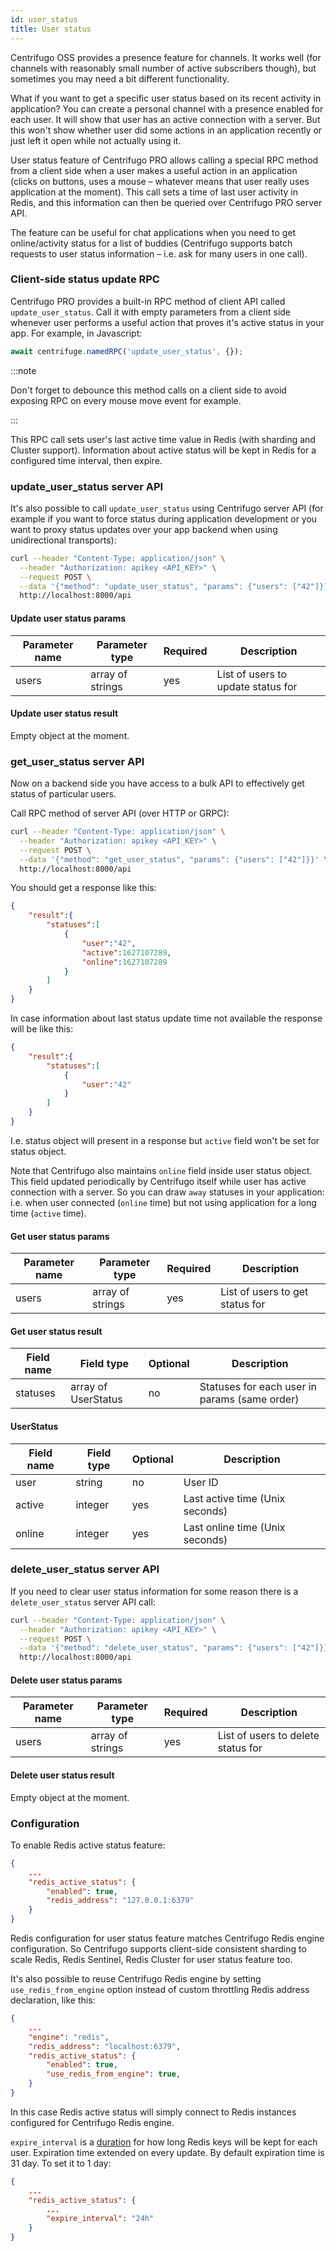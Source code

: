 ```yaml
---
id: user_status
title: User status
---
```


Centrifugo OSS provides a presence feature for channels. It works well (for channels with reasonably small number of active subscribers though), but sometimes you may need a bit different functionality.

What if you want to get a specific user status based on its recent activity in application? You can create a personal channel with a presence enabled for each user. It will show that user has an active connection with a server. But this won't show whether user did some actions in an application recently or just left it open while not actually using it.

User status feature of Centrifugo PRO allows calling a special RPC method from a client side when a user makes a useful action in an application (clicks on buttons, uses a mouse – whatever means that user really uses application at the moment). This call sets a time of last user activity in Redis, and this information can then be queried over Centrifugo PRO server API.

The feature can be useful for chat applications when you need to get online/activity status for a list of buddies (Centrifugo supports batch requests to user status information – i.e. ask for many users in one call).

### Client-side status update RPC

Centrifugo PRO provides a built-in RPC method of client API called `update_user_status`. Call it with empty parameters from a client side whenever user performs a useful action that proves it's active status in your app. For example, in Javascript:

```javascript
await centrifuge.namedRPC('update_user_status', {});
```

:::note

Don't forget to debounce this method calls on a client side to avoid exposing RPC on every mouse move event for example.

:::

This RPC call sets user's last active time value in Redis (with sharding and Cluster support). Information about active status will be kept in Redis for a configured time interval, then expire.

### update_user_status server API

It's also possible to call `update_user_status` using Centrifugo server API (for example if you want to force status during application development or you want to proxy status updates over your app backend when using unidirectional transports):

```bash
curl --header "Content-Type: application/json" \
  --header "Authorization: apikey <API_KEY>" \
  --request POST \
  --data '{"method": "update_user_status", "params": {"users": ["42"]}}' \
  http://localhost:8000/api
```

#### Update user status params

| Parameter name | Parameter type | Required | Description  |
| -------------- | -------------- | ------------ | ---- |
| users       | array of strings  | yes | List of users to update status for  |

#### Update user status result

Empty object at the moment.

### get_user_status server API

Now on a backend side you have access to a bulk API to effectively get status of particular users.

Call RPC method of server API (over HTTP or GRPC):

```bash
curl --header "Content-Type: application/json" \
  --header "Authorization: apikey <API_KEY>" \
  --request POST \
  --data '{"method": "get_user_status", "params": {"users": ["42"]}}' \
  http://localhost:8000/api
```

You should get a response like this:

```json
{
    "result":{
        "statuses":[
            {
                "user":"42",
                "active":1627107289,
                "online":1627107289
            }
        ]
    }
}
```

In case information about last status update time not available the response will be like this:

```json
{
    "result":{
        "statuses":[
            {
                "user":"42"
            }
        ]
    }
}
```

I.e. status object will present in a response but `active` field won't be set for status object.

Note that Centrifugo also maintains `online` field inside user status object. This field updated periodically by Centrifugo itself while user has active connection with a server. So you can draw `away` statuses in your application: i.e. when user connected (`online` time) but not using application for a long time (`active` time).

#### Get user status params

| Parameter name | Parameter type | Required | Description  |
| -------------- | -------------- | ------------ | ---- |
| users       | array of strings  | yes | List of users to get status for  |

#### Get user status result

| Field name   | Field type     | Optional | Description  |
| -------------- | -------------- | ------ | ------------ |
| statuses       | array of UserStatus  | no | Statuses for each user in params (same order)        |

#### UserStatus

| Field name   | Field type     | Optional | Description  |
| -------------- | -------------- | ------ | ------------ |
| user       | string  | no | User ID        |
| active       | integer  | yes | Last active time (Unix seconds)    |
| online       | integer  | yes | Last online time (Unix seconds)    |

### delete_user_status server API

If you need to clear user status information for some reason there is a `delete_user_status` server API call:

```bash
curl --header "Content-Type: application/json" \
  --header "Authorization: apikey <API_KEY>" \
  --request POST \
  --data '{"method": "delete_user_status", "params": {"users": ["42"]}}' \
  http://localhost:8000/api
```

#### Delete user status params

| Parameter name | Parameter type | Required | Description  |
| -------------- | -------------- | ------------ | ---- |
| users       | array of strings  | yes | List of users to delete status for  |

#### Delete user status result

Empty object at the moment.

### Configuration

To enable Redis active status feature:

```json title="config.json"
{
    ...
    "redis_active_status": {
        "enabled": true,
        "redis_address": "127.0.0.1:6379"
    }
}
```

Redis configuration for user status feature matches Centrifugo Redis engine configuration. So Centrifugo supports client-side consistent sharding to scale Redis, Redis Sentinel, Redis Cluster for user status feature too.

It's also possible to reuse Centrifugo Redis engine by setting `use_redis_from_engine` option instead of custom throttling Redis address declaration, like this:

```json title="config.json"
{
    ...
    "engine": "redis",
    "redis_address": "localhost:6379",
    "redis_active_status": {
        "enabled": true,
        "use_redis_from_engine": true,
    }
}
```

In this case Redis active status will simply connect to Redis instances configured for Centrifugo Redis engine.

`expire_interval` is a [duration](../server/configuration.md#setting-time-duration-options) for how long Redis keys will be kept for each user. Expiration time extended on every update. By default expiration time is 31 day. To set it to 1 day:

```json title="config.json"
{
    ...
    "redis_active_status": {
        ...
        "expire_interval": "24h"
    }
}
```
